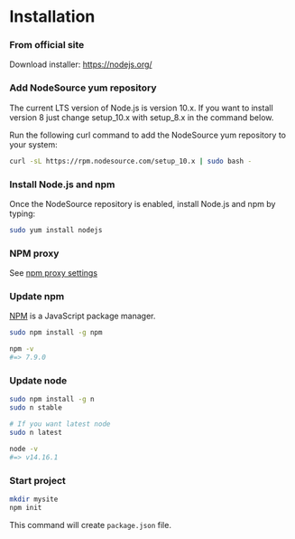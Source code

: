 # Installation

### From official site

Download installer: https://nodejs.org/

### Add NodeSource yum repository

The current LTS version of Node.js is version 10.x. 
If you want to install version 8 just change setup_10.x with setup_8.x in the command below.

Run the following curl command to add the NodeSource yum repository to your system:

```bash
curl -sL https://rpm.nodesource.com/setup_10.x | sudo bash -
```

### Install Node.js and npm

Once the NodeSource repository is enabled, install Node.js and npm by typing:

```bash
sudo yum install nodejs
```

### NPM proxy

See [npm proxy settings](https://github.com/yesnik/linux-guides/blob/master/proxy.md#npm-proxy-settings)

### Update npm

[NPM](https://github.com/npm/cli) is a JavaScript package manager. 

```bash
sudo npm install -g npm

npm -v
#=> 7.9.0
```

### Update node

```bash
sudo npm install -g n
sudo n stable

# If you want latest node
sudo n latest

node -v
#=> v14.16.1
```

### Start project

```bash
mkdir mysite
npm init
```

This command will create `package.json` file.
